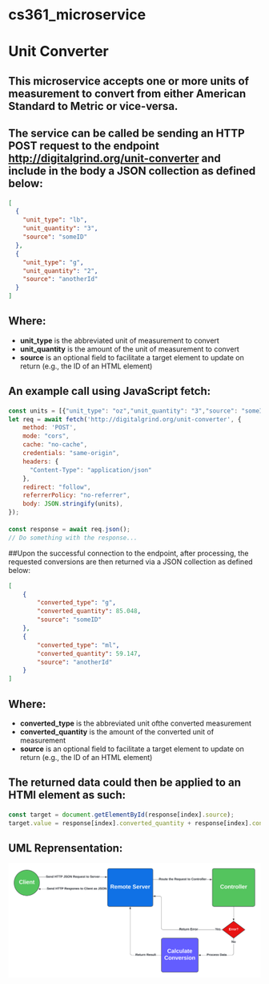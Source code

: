# cs361_microservice
# Unit Converter
## This microservice accepts one or more units of measurement to convert from either American Standard to Metric or vice-versa.

## The service can be called be sending an HTTP POST request to the endpoint **http://digitalgrind.org/unit-converter** and include in the body a JSON collection as defined below:
```json
[
  {
    "unit_type": "lb",
    "unit_quantity": "3",
    "source": "someID"
  },
  {
    "unit_type": "g",
    "unit_quantity": "2",
    "source": "anotherId"
  }
]
```
## Where:
- **unit_type** is the abbreviated unit of measurement to convert 
- **unit_quantity** is the amount of the unit of measurement to convert
- **source** is an optional field to facilitate a target element to update on return (e.g., the ID of an HTML element)

## An example call using JavaScript fetch:
```javascript
const units = [{"unit_type": "oz","unit_quantity": "3","source": "someID"},{"unit_type": "fl_oz","unit_quantity": "2","source": "anotherId"}]
let req = await fetch('http://digitalgrind.org/unit-converter', {
    method: 'POST',
    mode: "cors",
    cache: "no-cache", 
    credentials: "same-origin",
    headers: {
      "Content-Type": "application/json"
    },
    redirect: "follow", 
    referrerPolicy: "no-referrer",
    body: JSON.stringify(units),
});

const response = await req.json();
// Do something with the response...
```

##Upon the successful connection to the endpoint, after processing, the requested conversions are then returned via a JSON collection as defined below:

```json
[
    {
        "converted_type": "g",
        "converted_quantity": 85.048,
        "source": "someID"
    },
    {
        "converted_type": "ml",
        "converted_quantity": 59.147,
        "source": "anotherId"
    }
]
```


## Where:
- **converted_type** is the abbreviated unit ofthe converted measurement
- **converted_quantity** is the amount of the converted unit of measurement
- **source** is an optional field to facilitate a target element to update on return (e.g., the ID of an HTML element)

## The returned data could then be applied to an HTMl element as such:

```javascript
const target = document.getElementById(response[index].source);
target.value = response[index].converted_quantity + response[index].converted_type;
```

## UML Reprensentation:

![UML](https://github.com/halfpeeled/cs361_microservice/blob/master/assets/uml.png)
